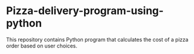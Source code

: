 # Pizza-delivery-program-using-python
This repository contains Python program that calculates the cost of a pizza order based on user choices.

